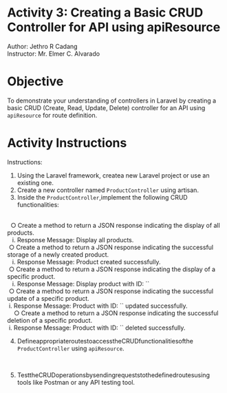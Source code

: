 # Activity 3: Creating a Basic CRUD Controller for API using apiResource

Author: Jethro R Cadang <br/>
Instructor: Mr. Elmer C. Alvarado

# Objective

 To demonstrate your understanding of controllers in Laravel by creating a basic CRUD (Create, Read, Update, Delete) controller for an API using `apiResource` for route definition.

# Activity Instructions

Instructions:
1. Using the Laravel framework, createa new Laravel project or use an existing one.
2. Create a new controller named `ProductController` using artisan.
3. Inside the `ProductController`,implement the following CRUD functionalities:
<br>
 &nbsp; ○ Create a method to return a JSON response indicating the display of all
products.
<br>
 &nbsp; &nbsp;i. Response Message: Display all products.
<br>
 &nbsp;○ Create a method to return a JSON response indicating the successful storage of a newly created product.
<br>
 &nbsp; &nbsp;i. Response Message: Product created successfully.
<br>
 &nbsp;○ Create a method to return a JSON response indicating the display of a specific product.
<br>
 &nbsp; &nbsp;i. Response Message: Display product with ID: `<id>`
<br>
 &nbsp;○ Create a method to return a JSON response indicating the successful update of a specific product.
<br>
 &nbsp;i. Response Message: Product with ID: `<id>` updated successfully.
<br>
 &nbsp; &nbsp; ○ Create a method to return a JSON response indicating the successful deletion of a specific product.
<br> 
 &nbsp;i. Response Message: Product with ID: `<id>` deleted successfully.
<br>

4. DefineappropriateroutestoaccesstheCRUDfunctionalitiesofthe `ProductController` using `apiResource`.
<br>

5. TesttheCRUDoperationsbysendingrequeststothedefinedroutesusing tools like Postman or any API testing tool. 